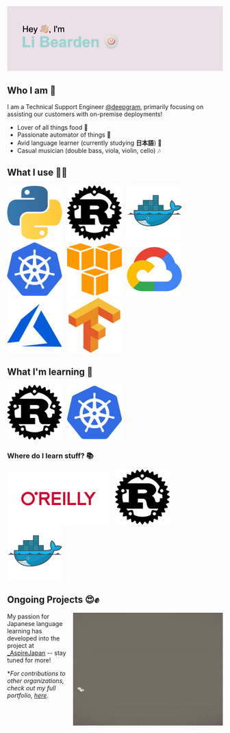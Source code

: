 [![Header](/resources/libearden-header.png)](https://y.at/🍥🍜🔧💻👻)

## Who I am :eyes:
I am a Technical Support Engineer [@deepgram](https://deepgram.com), primarily focusing on assisting our customers with on-premise deployments!

* Lover of all things food :meat_on_bone:
* Passionate automator of things :robot:
* Avid language learner (currently studying **日本語**) :mount_fuji:
* Casual musician (double bass, viola, violin, cello) :notes:

## What I use :male_detective:

[![Python](./resources/python-icon.svg)](https://www.python.org/)
&nbsp;
[![Rust](./resources/rust-lang-icon.svg)](https://www.rust-lang.org/learn)
&nbsp;
[![Docker](./resources/docker-icon.svg)](https://www.docker.com)
&nbsp;
[![Kubernetes](./resources/kubernetes-icon.svg )](https://kubernetes.io)
&nbsp;
[![AWS](./resources/amazon_aws-icon.svg)](https://aws.amazon.com)
&nbsp;
[![GCP](./resources/google_cloud-icon.svg)](https://cloud.google.com)
&nbsp;
[![Azure](./resources/microsoft_azure-icon.svg)](https://azure.microsoft.com/en-us/)
&nbsp;
[![Tensorflow](./resources/tensorflow-icon.svg)](https://www.tensorflow.org)

## What I'm learning :open_book:
[![Rust](./resources/rust-lang-icon.svg)](https://www.rust-lang.org/learn)
&nbsp;
[![Kubernetes](./resources/kubernetes-icon.svg )](https://kubernetes.io)
&nbsp;

### Where do I learn stuff? :books:

[![O'Reilly](./resources/oreilly-ar21.svg)](https://www.oreilly.com)
&nbsp;
[![Rust](./resources/rust-lang-icon.svg)](https://doc.rust-lang.org/beta/)
&nbsp;
[![Docker](./resources/docker-icon.svg)](https://docs.docker.com)
&nbsp;

## Ongoing Projects :heart_eyes::fist:
<img align="right" alt="GIF" src="./resources/aspire-japan.gif" width="350" height="263" />

My passion for Japanese language learning has developed into the project at [_AspireJapan](https://y.at/🍥🍜🔧💻👻) -- stay tuned for more!


**For contributions to other organizations, check out my full portfolio, [here](https://libearden.github.io).*
